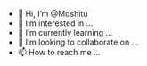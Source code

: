 - 👋 Hi, I’m @Mdshitu
- 👀 I’m interested in ...
- 🌱 I’m currently learning ...
- 💞️ I’m looking to collaborate on ...
- 📫 How to reach me ...

<!---
Mdshitu/Mdshitu is a ✨ special ✨ repository because its `README.md` (this file) appears on your GitHub profile.
You can click the Preview link to take a look at your changes.
--->
